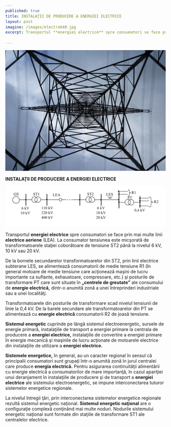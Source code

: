 ```yaml
---
published: true
title: INSTALAȚII DE PRODUCERE A ENERGIEI ELECTRICE
layout: post
imagine: /images/electro640.jpg
excerpt: Transportul **energiei electrice** spre consumatori se face prin mai multe linii **electrice aeriene** (LEA). La consumator tensiunea este micşorată de transformatoarele staţiei coborâtoare de tensiune ST2 până la nivelul 6 kV, 10 kV sau 20 kV.

---
```

 
 
![Electrician, Home-Electric](/images/electro.jpg)


**INSTALAȚII DE PRODUCERE A ENERGIEI ELECTRICE**

![Electrician, Home-Electric](/images/schema.png)

Transportul **energiei electrice** spre consumatori se face prin mai multe linii **electrice aeriene** (LEA). La consumator tensiunea este micşorată de transformatoarele staţiei coborâtoare de tensiune ST2 până la nivelul 6 kV, 10 kV sau 20 kV.

De la bornele secundarelor transformatoarelor din ST2, prin linii electrice subterane LES, se alimentează consumatorii de medie tensiune R1 (în general motoare de medie tensiune care acţionează maşini de lucru importante ca suflante, exhaustoare, compresoare, etc.) şi posturile de transformare PT care sunt situate în **„centrele de greutate”** ale consumului de **energie electrică,** dintr-o anumită zonă a unei întreprinderi industriale sau a unei localităţi. 

Transformatoarele din posturile de transformare scad nivelul tensiunii de linie la 0,4 kV. De la barele secundare ale transformatoarelor din PT se alimentează cu **energie electrică** consumatorii R2 de joasă tensiune.

**Sistemul energetic** cuprinde pe lângă sistemul electroenergetic, sursele de energie primară, instalaţiile de transport a energiei primare la centrala de producere a **energiei electrice,** instalaţiile de convertire a energiei primare în energie mecanică şi maşinile de lucru acţionate de motoarele electrice din instalaţiile de utilizare a **energiei electrice.**

**Sistemele energetice,** în general, au un caracter regional în sensul că principalii consumatori sunt grupaţi într-o anumită zonă în jurul centralei care produce **energia electrică.** Pentru asigurarea continuităţii alimentării cu energie electrică a consumatorilor de mare importanţă, în cazul apariţiei unui deranjament în instalaţiile de producere şi de transport a **energiei electrice** ale sistemului electroenergetic, se impune interconectarea tuturor sistemelor energetice regionale. 

La nivelul întregii ţări, prin interconectarea sistemelor energetice regionale rezultă sistemul energetic naţional. **Sistemul energetic naţional** are o configuraţie complexă conţinând mai multe noduri. Nodurile sistemului energetic naţional sunt formate din staţiile de transformare ST1 ale centralelor electrice.


